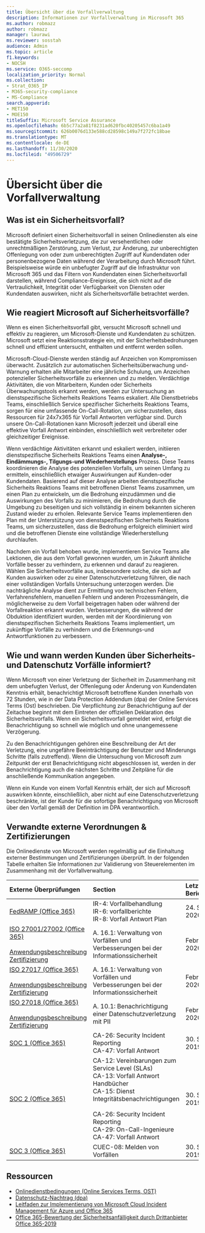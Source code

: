 ```yaml
---
title: Übersicht über die Vorfallverwaltung
description: Informationen zur Vorfallverwaltung in Microsoft 365
ms.author: robmazz
author: robmazz
manager: laurawi
ms.reviewer: sosstah
audience: Admin
ms.topic: article
f1.keywords:
- NOCSH
ms.service: O365-seccomp
localization_priority: Normal
ms.collection:
- Strat_O365_IP
- M365-security-compliance
- MS-Compliance
search.appverid:
- MET150
- MOE150
titleSuffix: Microsoft Service Assurance
ms.openlocfilehash: 6b5c77a2a81f8231ad620fbc40205457c6ba1a49
ms.sourcegitcommit: 626b0076d133e588cd28598c149a7f272fc18bae
ms.translationtype: MT
ms.contentlocale: de-DE
ms.lasthandoff: 11/30/2020
ms.locfileid: "49506729"
---
```

# <a name="incident-management-overview"></a>Übersicht über die Vorfallverwaltung

## <a name="what-is-a-security-incident"></a>Was ist ein Sicherheitsvorfall?

Microsoft definiert einen Sicherheitsvorfall in seinen Onlinediensten als eine bestätigte Sicherheitsverletzung, die zur versehentlichen oder unrechtmäßigen Zerstörung, zum Verlust, zur Änderung, zur unberechtigten Offenlegung von oder zum unberechtigten Zugriff auf Kundendaten oder personenbezogene Daten während der Verarbeitung durch Microsoft führt. Beispielsweise würde ein unbefugter Zugriff auf die Infrastruktur von Microsoft 365 und das Filtern von Kundendaten einen Sicherheitsvorfall darstellen, während Compliance-Ereignisse, die sich nicht auf die Vertraulichkeit, Integrität oder Verfügbarkeit von Diensten oder Kundendaten auswirken, nicht als Sicherheitsvorfälle betrachtet werden.

## <a name="how-does-microsoft-respond-to-security-incidents"></a>Wie reagiert Microsoft auf Sicherheitsvorfälle?

Wenn es einen Sicherheitsvorfall gibt, versucht Microsoft schnell und effektiv zu reagieren, um Microsoft-Dienste und Kundendaten zu schützen. Microsoft setzt eine Reaktionsstrategie ein, mit der Sicherheitsbedrohungen schnell und effizient untersucht, enthalten und entfernt werden sollen.

Microsoft-Cloud-Dienste werden ständig auf Anzeichen von Kompromissen überwacht. Zusätzlich zur automatischen Sicherheitsüberwachung und-Warnung erhalten alle Mitarbeiter eine jährliche Schulung, um Anzeichen potenzieller Sicherheitsvorfälle zu erkennen und zu melden. Verdächtige Aktivitäten, die von Mitarbeitern, Kunden oder Sicherheits Überwachungstools erkannt werden, werden zur Untersuchung an dienstspezifische Sicherheits Reaktions Teams eskaliert. Alle Dienstbetriebs Teams, einschließlich Service spezifischer Sicherheits Reaktions Teams, sorgen für eine umfassende On-Call-Rotation, um sicherzustellen, dass Ressourcen für 24x7x365 für Vorfall Antworten verfügbar sind. Durch unsere On-Call-Rotationen kann Microsoft jederzeit und überall eine effektive Vorfall Antwort einbinden, einschließlich weit verbreiteter oder gleichzeitiger Ereignisse.

Wenn verdächtige Aktivitäten erkannt und eskaliert werden, initiieren dienstspezifische Sicherheits Reaktions Teams einen **Analyse-, Eindämmungs-, Tilgungs-und Wiederherstellungs** Prozess. Diese Teams koordinieren die Analyse des potenziellen Vorfalls, um seinen Umfang zu ermitteln, einschließlich etwaiger Auswirkungen auf Kunden-oder Kundendaten. Basierend auf dieser Analyse arbeiten dienstspezifische Sicherheits Reaktions Teams mit betroffenen Dienst Teams zusammen, um einen Plan zu entwickeln, um die Bedrohung einzudämmen und die Auswirkungen des Vorfalls zu minimieren, die Bedrohung durch die Umgebung zu beseitigen und sich vollständig in einem bekannten sicheren Zustand wieder zu erholen. Relevante Service Teams implementieren den Plan mit der Unterstützung von dienstspezifischen Sicherheits Reaktions Teams, um sicherzustellen, dass die Bedrohung erfolgreich eliminiert wird und die betroffenen Dienste eine vollständige Wiederherstellung durchlaufen.

Nachdem ein Vorfall behoben wurde, implementieren Service Teams alle Lektionen, die aus dem Vorfall gewonnen wurden, um in Zukunft ähnliche Vorfälle besser zu verhindern, zu erkennen und darauf zu reagieren. Wählen Sie Sicherheitsvorfälle aus, insbesondere solche, die sich auf Kunden auswirken oder zu einer Datenschutzverletzung führen, die nach einer vollständigen Vorfalls Untersuchung unterzogen werden. Die nachträgliche Analyse dient zur Ermittlung von technischen Fehlern, Verfahrensfehlern, manuellen Fehlern und anderen Prozessmängeln, die möglicherweise zu dem Vorfall beigetragen haben oder während der Vorfallreaktion erkannt wurden. Verbesserungen, die während der Obduktion identifiziert wurden, werden mit der Koordinierung von dienstspezifischen Sicherheits Reaktions Teams implementiert, um zukünftige Vorfälle zu verhindern und die Erkennungs-und Antwortfunktionen zu verbessern.

## <a name="how-and-when-are-customers-notified-of-security-or-privacy-incidents"></a>Wie und wann werden Kunden über Sicherheits-und Datenschutz Vorfälle informiert?

Wenn Microsoft von einer Verletzung der Sicherheit im Zusammenhang mit dem unbefugten Verlust, der Offenlegung oder Änderung von Kundendaten Kenntnis erhält, benachrichtigt Microsoft betroffene Kunden innerhalb von 72 Stunden, wie in der Data Protection Addendum (dpa) der Online Services Terms (Ost) beschrieben. Die Verpflichtung zur Benachrichtigung auf der Zeitachse beginnt mit dem Eintreten der offiziellen Deklaration des Sicherheitsvorfalls. Wenn ein Sicherheitsvorfall gemeldet wird, erfolgt die Benachrichtigung so schnell wie möglich und ohne unangemessene Verzögerung.

Zu den Benachrichtigungen gehören eine Beschreibung der Art der Verletzung, eine ungefähre Beeinträchtigung der Benutzer und Minderungs Schritte (falls zutreffend). Wenn die Untersuchung von Microsoft zum Zeitpunkt der erst Benachrichtigung nicht abgeschlossen ist, werden in der Benachrichtigung auch die nächsten Schritte und Zeitpläne für die anschließende Kommunikation angegeben.

Wenn ein Kunde von einem Vorfall Kenntnis erhält, der sich auf Microsoft auswirken könnte, einschließlich, aber nicht auf eine Datenschutzverletzung beschränkte, ist der Kunde für die sofortige Benachrichtigung von Microsoft über den Vorfall gemäß der Definition im DPA verantwortlich.

## <a name="related-external-regulations--certifications"></a>Verwandte externe Verordnungen & Zertifizierungen

Die Onlinedienste von Microsoft werden regelmäßig auf die Einhaltung externer Bestimmungen und Zertifizierungen überprüft. In der folgenden Tabelle erhalten Sie Informationen zur Validierung von Steuerelementen im Zusammenhang mit der Vorfallverwaltung.

| **Externe Überprüfungen** | **Section** | **Letztes Berichtsdatum** |
|:--------------------|:------------|:-----------------------|
| [FedRAMP (Office 365)](https://compliance.microsoft.com/compliancemanager) | IR-4: Vorfallbehandlung <br> IR-6: vorfallberichte <br> IR-8: Vorfall Antwort Plan | 24. September 2020 |
| [ISO 27001/27002 (Office 365)](https://servicetrust.microsoft.com/ViewPage/MSComplianceGuideV3?command=Download&downloadType=Document&downloadId=d7864d4f-e053-4cc4-a964-fa526d07c3be&tab=7027ead0-3d6b-11e9-b9e1-290b1eb4cdeb&docTab=7027ead0-3d6b-11e9-b9e1-290b1eb4cdeb_ISO_Reports) <br><br> [Anwendungsbeschreibung](https://servicetrust.microsoft.com/ViewPage/MSComplianceGuide?command=Download&downloadType=Document&downloadId=8ee1e46b-2ada-4e7b-bb7d-4c55a8cb6fcd&docTab=4ce99610-c9c0-11e7-8c2c-f908a777fa4d_ISO_Reports) <br> [Zertifizierung](https://servicetrust.microsoft.com/ViewPage/MSComplianceGuideV3?command=Download&downloadType=Document&downloadId=1e84a14a-2468-45ac-9412-5e53250d57ec&tab=7027ead0-3d6b-11e9-b9e1-290b1eb4cdeb&docTab=7027ead0-3d6b-11e9-b9e1-290b1eb4cdeb_ISO_Reports) | A. 16.1: Verwaltung von Vorfällen und Verbesserungen bei der Informationssicherheit | Februar 22, 2020 |
| [ISO 27017 (Office 365)](https://servicetrust.microsoft.com/ViewPage/MSComplianceGuideV3?command=Download&downloadType=Document&downloadId=d7864d4f-e053-4cc4-a964-fa526d07c3be&tab=7027ead0-3d6b-11e9-b9e1-290b1eb4cdeb&docTab=7027ead0-3d6b-11e9-b9e1-290b1eb4cdeb_ISO_Reports) <br><br> [Anwendungsbeschreibung](https://servicetrust.microsoft.com/ViewPage/MSComplianceGuide?command=Download&downloadType=Document&downloadId=8ee1e46b-2ada-4e7b-bb7d-4c55a8cb6fcd&docTab=4ce99610-c9c0-11e7-8c2c-f908a777fa4d_ISO_Reports) <br> [Zertifizierung](https://servicetrust.microsoft.com/ViewPage/MSComplianceGuideV3?command=Download&downloadType=Document&downloadId=70de0999-5451-43a3-9ef4-761e8fbfb1a3&tab=7027ead0-3d6b-11e9-b9e1-290b1eb4cdeb&docTab=7027ead0-3d6b-11e9-b9e1-290b1eb4cdeb_ISO_Reports) | A. 16.1: Verwaltung von Vorfällen und Verbesserungen bei der Informationssicherheit | Februar 22, 2020 |
| [ISO 27018 (Office 365)](https://servicetrust.microsoft.com/ViewPage/MSComplianceGuideV3?command=Download&downloadType=Document&downloadId=d7864d4f-e053-4cc4-a964-fa526d07c3be&tab=7027ead0-3d6b-11e9-b9e1-290b1eb4cdeb&docTab=7027ead0-3d6b-11e9-b9e1-290b1eb4cdeb_ISO_Reports) <br><br> [Anwendungsbeschreibung](https://servicetrust.microsoft.com/ViewPage/MSComplianceGuide?command=Download&downloadType=Document&downloadId=8ee1e46b-2ada-4e7b-bb7d-4c55a8cb6fcd&docTab=4ce99610-c9c0-11e7-8c2c-f908a777fa4d_ISO_Reports) <br> [Zertifizierung](https://servicetrust.microsoft.com/ViewPage/MSComplianceGuideV3?command=Download&downloadType=Document&downloadId=43e89534-f48d-42ea-a7a7-3523ff516036&tab=7027ead0-3d6b-11e9-b9e1-290b1eb4cdeb&docTab=7027ead0-3d6b-11e9-b9e1-290b1eb4cdeb_ISO_Reports) | A. 10.1: Benachrichtigung einer Datenschutzverletzung mit PII  | Februar 22, 2020 |
| [SOC 1 (Office 365)](https://servicetrust.microsoft.com/ViewPage/MSComplianceGuideV3?command=Download&downloadType=Document&downloadId=b07c0f7b-6bd5-4544-8255-7a5f14bf914a&tab=7027ead0-3d6b-11e9-b9e1-290b1eb4cdeb&docTab=7027ead0-3d6b-11e9-b9e1-290b1eb4cdeb_SOC_/_SSAE_16_Reports) | CA-26: Security Incident Reporting <br> CA-47: Vorfall Antwort | 30. September 2019 |
| [SOC 2 (Office 365)](https://servicetrust.microsoft.com/ViewPage/MSComplianceGuideV3?command=Download&downloadType=Document&downloadId=fa062990-e758-4ddc-ace3-7fb21a301d09&tab=7027ead0-3d6b-11e9-b9e1-290b1eb4cdeb&docTab=7027ead0-3d6b-11e9-b9e1-290b1eb4cdeb_SOC_/_SSAE_16_Rep-11e9-b9e1-290b1eb4cdeb_SOC_/_SSAE_16_Reports) | CA-12: Vereinbarungen zum Service Level (SLAs) <br> CA-13: Vorfall Antwort Handbücher <br> CA-15: Dienst Integritätsbenachrichtigungen  <br>  <br> CA-26: Security Incident Reporting <br> CA-29: On-Call-Ingenieure <br> CA-47: Vorfall Antwort | 30. September 2019 |
| [SOC 3 (Office 365)](https://servicetrust.microsoft.com/ViewPage/MSComplianceGuideV3?command=Download&downloadType=Document&downloadId=9df8b99b-96ce-49a9-bff4-268031dcc9a6&tab=7027ead0-3d6b-11e9-b9e1-290b1eb4cdeb&docTab=7027ead0-3d6b-11e9-b9e1-290b1eb4cdeb_SOC_/_SSAE_16_Reports) | CUEC-08: Melden von Vorfällen  | 30. September 2019  |

## <a name="resources"></a>Ressourcen

- [Onlinedienstbedingungen (Online Services Terms, OST)](https://www.microsoft.com/licensing/product-licensing/products)
- [Datenschutz-Nachtrag (dpa)](https://www.microsoft.com/licensing/product-licensing/products)
- [Leitfaden zur Implementierung von Microsoft Cloud Incident Management für Azure und Office 365](https://servicetrust.microsoft.com/ViewPage/TrustDocumentsV3?command=Download&downloadType=Document&downloadId=a8a7cb87-9710-4d09-8748-0835b6754e95&tab=7f51cb60-3d6c-11e9-b2af-7bb9f5d2d913&docTab=7f51cb60-3d6c-11e9-b2af-7bb9f5d2d913_FAQ_and_White_Papers)
- [Office 365-Bewertung der Sicherheitsanfälligkeit durch Drittanbieter Office 365-2019](https://servicetrust.microsoft.com/ViewPage/TrustDocumentsV3?command=Download&downloadType=Document&downloadId=e85e478f-2491-435d-9c1b-2f0ad7ca8e56&tab=7f51cb60-3d6c-11e9-b2af-7bb9f5d2d913&docTab=7f51cb60-3d6c-11e9-b2af-7bb9f5d2d913_Pen_Test_and_Security_Assessments)
